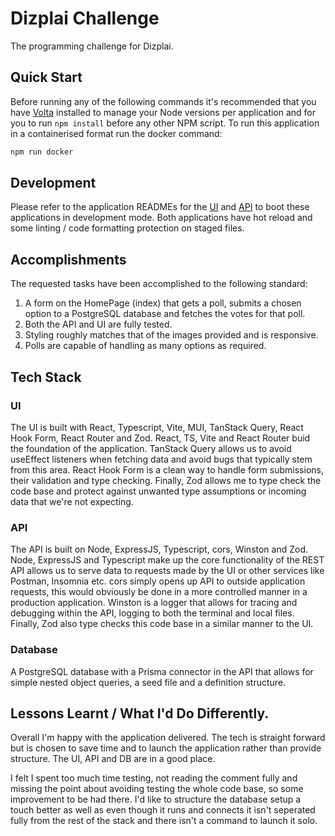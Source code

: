 # Dizplai Challenge
The programming challenge for Dizplai.

## Quick Start

Before running any of the following commands it's recommended that you have [Volta](https://docs.volta.sh/guide/getting-started) installed to manage your Node versions per application and for you to run `npm install` before any other NPM script. To run this application in a containerised format run the docker command:

```bash
npm run docker
```

## Development

Please refer to the application READMEs for the [UI](./ui/README.md) and [API](./api/README.md) to boot these applications in development mode. Both applications have hot reload and some linting / code formatting protection on staged files.

## Accomplishments

The requested tasks have been accomplished to the following standard:

1. A form on the HomePage (index) that gets a poll, submits a chosen option to a PostgreSQL database and fetches the votes for that poll.
2. Both the API and UI are fully tested.
3. Styling roughly matches that of the images provided and is responsive.
4. Polls are capable of handling as many options as required.

## Tech Stack

### UI

The UI is built with React, Typescript, Vite, MUI, TanStack Query, React Hook Form, React Router and Zod. React, TS, Vite and React Router buid the foundation of the application. TanStack Query allows us to avoid useEffect listeners when fetching data and avoid bugs that typically stem from this area. React Hook Form is a clean way to handle form submissions, their validation and type checking. Finally, Zod allows me to type check the code base and protect against unwanted type assumptions or incoming data that we're not expecting.

### API

The API is built on Node, ExpressJS, Typescript, cors, Winston and Zod. Node, ExpressJS and Typescript make up the core functionality of the REST API allows us to serve data to requests made by the UI or other services like Postman, Insomnia etc. cors simply opens up API to outside application requests, this would obviously be done in a more controlled manner in a production application. Winston is a logger that allows for tracing and debugging within the API, logging to both the terminal and local files. Finally, Zod also type checks this code base in a similar manner to the UI.

### Database

A PostgreSQL database with a Prisma connector in the API that allows for simple nested object queries, a seed file and a definition structure.

## Lessons Learnt / What I'd Do Differently.

Overall I'm happy with the application delivered. The tech is straight forward but is chosen to save time and to launch the application rather than provide structure. The UI, API and DB are in a good place.

I felt I spent too much time testing, not reading the comment fully and missing the point about avoiding testing the whole code base, so some improvement to be had there. I'd like to structure the database setup a touch better as well as even though it runs and connects it isn't seperated fully from the rest of the stack and there isn't a command to launch it solo.